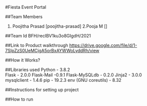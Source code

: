 
#Fiesta Event Portal




##Team Members
1. Poojitha Prasad [poojitha-prasad]
2.Pooja M []

##Team Id
BFH/recIBV1ku3o8GIgdH/2021

##Link to Product walkthrough
https://drive.google.com/file/d/1-7SIpZzS0UeMCjgA5orBxAYWWoLyddRh/view

##How it Works?



##Libraries used
Python - 3.8.2                
Flask  - 2.0.0
Flask-Mail -0.9.1
Flask-MySQLdb - 0.2.0
Jinja2 - 3.0.0
mysqlclient - 1.4.6
pip - 19.2.3
env (GNU coreutils) - 8.32

##Instructions for setting up project


##How to run
